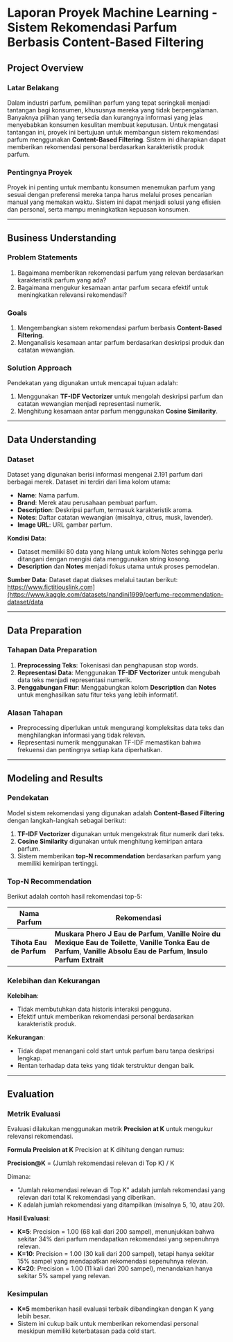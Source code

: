 # **Laporan Proyek Machine Learning - Sistem Rekomendasi Parfum Berbasis Content-Based Filtering**

## **Project Overview**

### **Latar Belakang**
Dalam industri parfum, pemilihan parfum yang tepat seringkali menjadi tantangan bagi konsumen, khususnya mereka yang tidak berpengalaman. Banyaknya pilihan yang tersedia dan kurangnya informasi yang jelas menyebabkan konsumen kesulitan membuat keputusan. Untuk mengatasi tantangan ini, proyek ini bertujuan untuk membangun sistem rekomendasi parfum menggunakan **Content-Based Filtering**. Sistem ini diharapkan dapat memberikan rekomendasi personal berdasarkan karakteristik produk parfum.

### **Pentingnya Proyek**
Proyek ini penting untuk membantu konsumen menemukan parfum yang sesuai dengan preferensi mereka tanpa harus melalui proses pencarian manual yang memakan waktu. Sistem ini dapat menjadi solusi yang efisien dan personal, serta mampu meningkatkan kepuasan konsumen.

---

## **Business Understanding**

### **Problem Statements**
1. Bagaimana memberikan rekomendasi parfum yang relevan berdasarkan karakteristik parfum yang ada?
2. Bagaimana mengukur kesamaan antar parfum secara efektif untuk meningkatkan relevansi rekomendasi?

### **Goals**
1. Mengembangkan sistem rekomendasi parfum berbasis **Content-Based Filtering**.
2. Menganalisis kesamaan antar parfum berdasarkan deskripsi produk dan catatan wewangian.

### **Solution Approach**
Pendekatan yang digunakan untuk mencapai tujuan adalah:
1. Menggunakan **TF-IDF Vectorizer** untuk mengolah deskripsi parfum dan catatan wewangian menjadi representasi numerik.
2. Menghitung kesamaan antar parfum menggunakan **Cosine Similarity**.

---

## **Data Understanding**

### **Dataset**
Dataset yang digunakan berisi informasi mengenai 2.191 parfum dari berbagai merek. Dataset ini terdiri dari lima kolom utama:
- **Name**: Nama parfum.
- **Brand**: Merek atau perusahaan pembuat parfum.
- **Description**: Deskripsi parfum, termasuk karakteristik aroma.
- **Notes**: Daftar catatan wewangian (misalnya, citrus, musk, lavender).
- **Image URL**: URL gambar parfum.

**Kondisi Data**:
- Dataset  memiliki 80 data yang hilang untuk kolom Notes sehingga perlu ditangani dengan mengisi data menggunakan string kosong.
- **Description** dan **Notes** menjadi fokus utama untuk proses pemodelan.

**Sumber Data**:
Dataset dapat diakses melalui tautan berikut: https://www.fictitiouslink.com](https://www.kaggle.com/datasets/nandini1999/perfume-recommendation-dataset/data

---

## **Data Preparation**

### **Tahapan Data Preparation**
1. **Preprocessing Teks**: Tokenisasi dan penghapusan stop words.
2. **Representasi Data**: Menggunakan **TF-IDF Vectorizer** untuk mengubah data teks menjadi representasi numerik.
3. **Penggabungan Fitur**: Menggabungkan kolom **Description** dan **Notes** untuk menghasilkan satu fitur teks yang lebih informatif.

### **Alasan Tahapan**
- Preprocessing diperlukan untuk mengurangi kompleksitas data teks dan menghilangkan informasi yang tidak relevan.
- Representasi numerik menggunakan TF-IDF memastikan bahwa frekuensi dan pentingnya setiap kata diperhatikan.

---

## **Modeling and Results**

### **Pendekatan**
Model sistem rekomendasi yang digunakan adalah **Content-Based Filtering** dengan langkah-langkah sebagai berikut:
1. **TF-IDF Vectorizer** digunakan untuk mengekstrak fitur numerik dari teks.
2. **Cosine Similarity** digunakan untuk menghitung kemiripan antara parfum.
3. Sistem memberikan **top-N recommendation** berdasarkan parfum yang memiliki kemiripan tertinggi.

### **Top-N Recommendation**
Berikut adalah contoh hasil rekomendasi top-5:

| **Nama Parfum**        | **Rekomendasi**                                             |
|------------------------|-------------------------------------------------------------|
| **Tihota Eau de Parfum**       | **Muskara Phero J Eau de Parfum**, **Vanille Noire du Mexique Eau de Toilette**, **Vanille Tonka Eau de Parfum**, **Vanille Absolu Eau de Parfum**, **Insulo Parfum Extrait**  |

### **Kelebihan dan Kekurangan**
**Kelebihan**:
- Tidak membutuhkan data historis interaksi pengguna.
- Efektif untuk memberikan rekomendasi personal berdasarkan karakteristik produk.

**Kekurangan**:
- Tidak dapat menangani cold start untuk parfum baru tanpa deskripsi lengkap.
- Rentan terhadap data teks yang tidak terstruktur dengan baik.

---

## **Evaluation**

### **Metrik Evaluasi**
Evaluasi dilakukan menggunakan metrik **Precision at K** untuk mengukur relevansi rekomendasi.

**Formula Precision at K**
Precision at K dihitung dengan rumus:

**Precision@K** = (Jumlah rekomendasi relevan di Top K) / K

Dimana:
- "Jumlah rekomendasi relevan di Top K" adalah jumlah rekomendasi yang relevan dari total K rekomendasi yang diberikan.
- K adalah jumlah rekomendasi yang ditampilkan (misalnya 5, 10, atau 20).

**Hasil Evaluasi**:
- **K=5**: Precision = 1.00 (68 kali dari 200 sampel), menunjukkan bahwa sekitar 34% dari parfum mendapatkan rekomendasi yang sepenuhnya relevan.
- **K=10**: Precision = 1.00 (30 kali dari 200 sampel), tetapi hanya sekitar 15% sampel yang mendapatkan rekomendasi sepenuhnya relevan.
- **K=20**: Precision = 1.00 (11 kali dari 200 sampel), menandakan hanya sekitar 5% sampel yang relevan.

### **Kesimpulan**
- **K=5** memberikan hasil evaluasi terbaik dibandingkan dengan K yang lebih besar.
- Sistem ini cukup baik untuk memberikan rekomendasi personal meskipun memiliki keterbatasan pada cold start.
